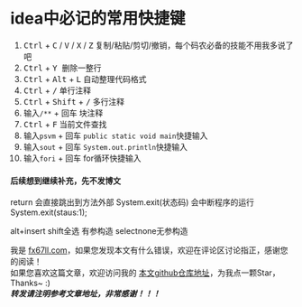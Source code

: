 # idea中必记的常用快捷键

1. <kbd>Ctrl</kbd> + <kbd>C</kbd> / <kbd>V</kbd> / <kbd>X</kbd> / <kbd>Z</kbd>  复制/粘贴/剪切/撤销，每个码农必备的技能不用我多说了吧  
2. <kbd>Ctrl</kbd> + <kbd>Y </kbd>删除一整行  
3. <kbd>Ctrl</kbd> + <kbd>Alt</kbd> + <kbd>L</kbd> 自动整理代码格式  
4. <kbd>Ctrl</kbd> + <kbd>/</kbd> 单行注释  
5. <kbd>Ctrl</kbd> + <kbd>Shift</kbd> + <kbd>/</kbd> 多行注释  
6. 输入`/**` + <kbd>回车</kbd> 块注释  
7. <kbd>Ctrl</kbd> + <kbd>F</kbd> 当前文件查找  
8. 输入`psvm` + <kbd>回车</kbd> `public static void main`快捷输入  
9. 输入`sout` + <kbd>回车</kbd> `System.out.println`快捷输入  
10. 输入`fori` + <kbd>回车</kbd> for循环快捷输入  

#### 后续想到继续补充，先不发博文  

return 会直接跳出到方法外部
System.exit(状态码) 会中断程序的运行
System.exit(staus:1);

alt+insert shift全选 有参构造 selectnone无参构造


我是 [fx67ll.com](https://fx67ll.com)，如果您发现本文有什么错误，欢迎在评论区讨论指正，感谢您的阅读！  
如果您喜欢这篇文章，欢迎访问我的 [本文github仓库地址](https://github.com/fx67ll/fx67llJava/blob/main/java-blog/2021/2021-10/idea-shortcut.md)，为我点一颗Star，Thanks~ :)  
***转发请注明参考文章地址，非常感谢！！！***